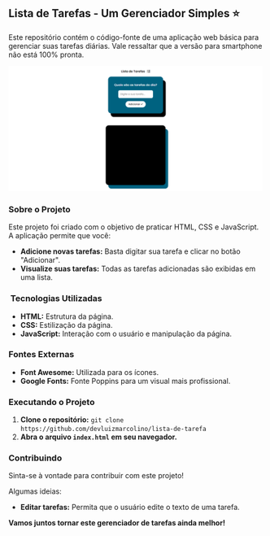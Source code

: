 ##  Lista de Tarefas - Um Gerenciador Simples :star:

Este repositório contém o código-fonte de uma aplicação web básica para gerenciar suas tarefas diárias.
Vale ressaltar que a versão para smartphone não está 100% pronta.

<img src="./assets/imgs/Lista de tarefa.png" alt="Imagem do projeto" width="500px">

###  Sobre o Projeto

Este projeto foi criado com o objetivo de praticar HTML, CSS e JavaScript.  A aplicação permite que você:

* **Adicione novas tarefas:** Basta digitar sua tarefa e clicar no botão "Adicionar".
* **Visualize suas tarefas:** Todas as tarefas adicionadas são exibidas em uma lista. 
 
### ️ Tecnologias Utilizadas

* **HTML:** Estrutura da página.
* **CSS:** Estilização da página.
* **JavaScript:** Interação com o usuário e manipulação da página.

###  Fontes Externas

* **Font Awesome:** Utilizada para os ícones. 
* **Google Fonts:** Fonte Poppins para um visual mais profissional.

###  Executando o Projeto

1. **Clone o repositório:** `git clone https://github.com/devluizmarcolino/lista-de-tarefa`
2. **Abra o arquivo `index.html` em seu navegador.**

###  Contribuindo

Sinta-se à vontade para contribuir com este projeto! 

Algumas ideias:
* **Editar tarefas:** Permita que o usuário edite o texto de uma tarefa.

**Vamos juntos tornar este gerenciador de tarefas ainda melhor!** 
